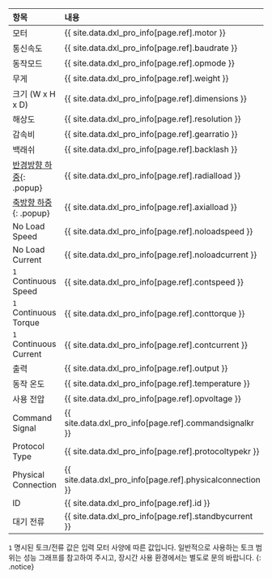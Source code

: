 
| 항목                      | 내용                                                      |
|:--------------------------|:----------------------------------------------------------|
| 모터                      | {{ site.data.dxl_pro_info[page.ref].motor }}              |
| 통신속도                  | {{ site.data.dxl_pro_info[page.ref].baudrate }}           |
| 동작모드                  | {{ site.data.dxl_pro_info[page.ref].opmode }}             |
| 무게                      | {{ site.data.dxl_pro_info[page.ref].weight }}             |
| 크기 (W x H x D)          | {{ site.data.dxl_pro_info[page.ref].dimensions }}         |
| 해상도                    | {{ site.data.dxl_pro_info[page.ref].resolution }}         |
| 감속비                    | {{ site.data.dxl_pro_info[page.ref].gearratio }}          |
| 백래쉬                    | {{ site.data.dxl_pro_info[page.ref].backlash }}           |{% if site.data.dxl_pro_info[page.ref].radialload != 'N/A' %}
| [반경방향 하중]{: .popup} | {{ site.data.dxl_pro_info[page.ref].radialload }}         |{% else %}{% endif %}{% if site.data.dxl_pro_info[page.ref].axialload != 'N/A' %}
| [축방향 하중]{: .popup}   | {{ site.data.dxl_pro_info[page.ref].axialload }}          |{% else %}{% endif %}
| No Load Speed             | {{ site.data.dxl_pro_info[page.ref].noloadspeed }}        |
| No Load Current           | {{ site.data.dxl_pro_info[page.ref].noloadcurrent }}      |
| `1` Continuous Speed      | {{ site.data.dxl_pro_info[page.ref].contspeed }}          |
| `1` Continuous Torque     | {{ site.data.dxl_pro_info[page.ref].conttorque }}         |
| `1` Continuous Current    | {{ site.data.dxl_pro_info[page.ref].contcurrent }}        |
| 출력                      | {{ site.data.dxl_pro_info[page.ref].output }}             |
| 동작 온도                 | {{ site.data.dxl_pro_info[page.ref].temperature }}        |
| 사용 전압                 | {{ site.data.dxl_pro_info[page.ref].opvoltage }}          |
| Command Signal            | {{ site.data.dxl_pro_info[page.ref].commandsignalkr }}    |
| Protocol Type             | {{ site.data.dxl_pro_info[page.ref].protocoltypekr }}     |
| Physical Connection       | {{ site.data.dxl_pro_info[page.ref].physicalconnection }} |
| ID                        | {{ site.data.dxl_pro_info[page.ref].id }}                 |
| 대기 전류                 | {{ site.data.dxl_pro_info[page.ref].standbycurrent }}     |

`1` 명시된 토크/전류 값은 입력 모터 사양에 따른 값입니다. 일반적으로 사용하는 토크 범위는 성능 그래프를 참고하여 주시고, 장시간 사용 환경에서는 별도로 문의 바랍니다.
{: .notice}

[반경방향 하중]: /assets/images/dxl/axial_radial_load_pro.png
[축방향 하중]: /assets/images/dxl/axial_radial_load_pro.png
